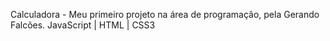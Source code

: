 Calculadora - Meu primeiro projeto na área de programaçâo, pela Gerando Falcões. 
JavaScript | HTML | CSS3
